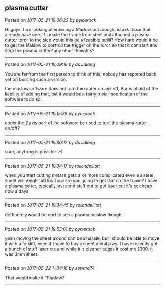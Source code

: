 ## plasma cutter
Posted on *2017-05-21 19:06:23* by *pyrosrock*

Hi guys,
I am looking at ordering a Maslow but thought id ask those that already have one.
If I made the frame from steel and attached a plasma cutter torch to the sled would this be a feasible build?
How hard would it be to get the Maslow to controll the trigger on the torch so that it can start and stop the plasma cutter?
any other thoughts?

---

Posted on *2017-05-21 19:09:16* by *davidlang*

You are far from the first person to think of this, nobody has reported back yet on building such a version.

the maslow software does not turn the router on and off, Bar is afraid of the liability of adding that, but it would be a fairly trivial modification of the software to do so.

---

Posted on *2017-05-21 19:15:38* by *pyrosrock*

could the Z axis part of the software be used to turn the plasma cutter on/off?

---

Posted on *2017-05-21 19:30:12* by *davidlang*

sure, anything is possible :-)

---

Posted on *2017-05-21 19:34:17* by *rollandelliott*

when you start cutting metal it gets a lot more complicated even 1/8 steel sheet will weigh 150 lbs. how are you going to get that on the frame? I have a plasma cutter, typically just send stuff out to get laser cut it's so cheap now a days

---

Posted on *2017-05-21 19:34:45* by *rollandelliott*

deffinetely would be cool to see a plasma maslow though.

---

Posted on *2017-05-21 19:53:01* by *pyrosrock*

yeah moving the sheet around can be a hassle, but i should be able to move it with a forklift, even if I have to buy a sheet metal jaws.
I have recently got a bunch of stuff laser cut and while it is cleaner edges it cost me $300. it was 3mm sheet.

---

Posted on *2017-05-22 11:04:16* by *seware74*

That would make it "Plaslow?

---

